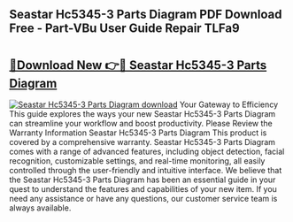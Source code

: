 ## Seastar Hc5345-3 Parts Diagram PDF Download Free - Part-VBu User Guide Repair TLFa9

# <h2><a href="http://dfic07.blite.top/?on=Seastar+Hc5345-3+Parts+Diagram">🔗Download New 👉🔴 Seastar Hc5345-3 Parts Diagram</a></h2>

[![Seastar Hc5345-3 Parts Diagram download](https://i.imgur.com/lujVjoI.png)](http://dfic07.blite.top/?on=Seastar+Hc5345-3+Parts+Diagram)
Your Gateway to Efficiency This guide explores the ways your new Seastar Hc5345-3 Parts Diagram can streamline your workflow and boost productivity. Please Review the Warranty Information Seastar Hc5345-3 Parts Diagram This product is covered by a comprehensive warranty. Seastar Hc5345-3 Parts Diagram comes with a range of advanced features, including object detection, facial recognition, customizable settings, and real-time monitoring, all easily controlled through the user-friendly and intuitive interface. We believe that the Seastar Hc5345-3 Parts Diagram has been an essential guide in your quest to understand the features and capabilities of your new item. If you need any assistance or have any questions, our customer service team is always available.
